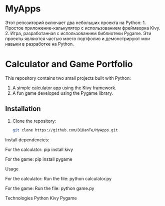 # MyApps
Этот репозиторий включает два небольших проекта на Python: 1. Простое приложение-калькулятор с использованием фреймворка Kivy. 2. Игра, разработанная с использованием библиотеки Pygame.  Эти проекты являются частью моего портфолио и демонстрируют мои навыки в разработке на Python.

# Calculator and Game Portfolio

This repository contains two small projects built with Python:
1. A simple calculator app using the Kivy framework.
2. A fun game developed using the Pygame library.

## Installation

1. Clone the repository:
   ```bash
   git clone https://github.com/D1DanTe/MyApps.git

Install dependencies: 

For the calculator:
pip install kivy

For the game:
pip install pygame

Usage

For the calculator: Run the file:
python calculator.py

For the game: Run the file:
python game.py

Technologies
Python
Kivy
Pygame
